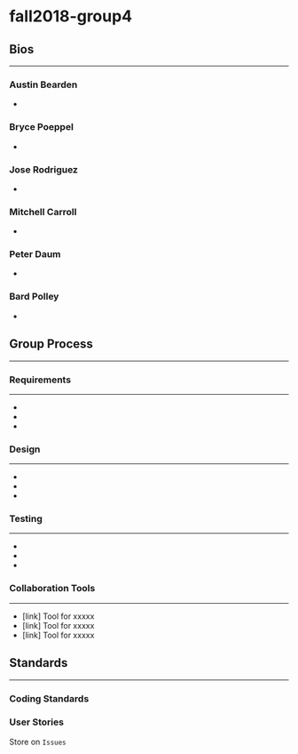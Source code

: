 # fall2018-group4

## Bios
***
### Austin Bearden
*
### Bryce Poeppel
*
### Jose Rodriguez
*
### Mitchell Carroll
*
### Peter Daum
*
### Bard Polley
*

## Group Process
***
### Requirements
---
*
*
*
### Design
---
*
*
*
### Testing
---
*
*
*
### Collaboration Tools
---
* [link] Tool for xxxxx
* [link] Tool for xxxxx
* [link] Tool for xxxxx


## Standards
***
### Coding Standards
### User Stories

Store on `Issues`

